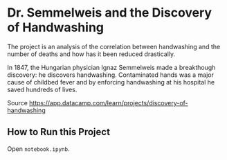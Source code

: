 # Dr. Semmelweis and the Discovery of Handwashing
The project is an analysis of the correlation between handwashing and the number of deaths and how has it been reduced drastically.

In 1847, the Hungarian physician Ignaz Semmelweis made a breakthough discovery: he discovers handwashing. Contaminated hands was a major cause of childbed fever and by enforcing handwashing at his hospital he saved hundreds of lives.

Source https://app.datacamp.com/learn/projects/discovery-of-handwashing
## How to Run this Project
Open `notebook.ipynb`.
